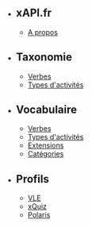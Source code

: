 - ## xAPI.fr
    - [A propos](/profiles/xapi/readme)

- ## Taxonomie
    - [Verbes](/profiles/xapi/taxonomy/verbs)
    - [Types d'activités](/profiles/xapi/taxonomy/activities)

- ## Vocabulaire
    - [Verbes](/profiles/xapi/vocab/verbs)
    - [Types d'activités](/profiles/xapi/vocab/activities)
    - [Extensions](/profiles/xapi/vocab/extensions)
    - [Catégories](/profiles/xapi/vocab/categories)

- ## Profils
    - [VLE](/profiles/vle/readme)
    - [xQuiz](/profiles/xquiz/readme)
    - [Polaris](/profiles/polaris/readme)

